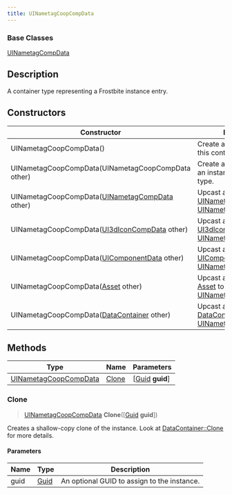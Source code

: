```yaml
---
title: UINametagCoopCompData
---
```

### Base Classes

[UINametagCompData](/vext/ref/fb/uinametagcompdata/)

## Description

A container type representing a Frostbite instance entry.

## Constructors

| Constructor                                                                      | Description                                                                                                                       |
| -------------------------------------------------------------------------------- | --------------------------------------------------------------------------------------------------------------------------------- |
| UINametagCoopCompData()                                                          | Create a new instance of this container type.                                                                                     |
| UINametagCoopCompData(UINametagCoopCompData other)                               | Create a reference copy of an instance of the same type.                                                                          |
| UINametagCoopCompData([UINametagCompData](/vext/ref/fb/uinametagcompdata/) other)              | Upcast an instance of type [UINametagCompData](/vext/ref/fb/uinametagcompdata/) to [UINametagCoopCompData](/vext/ref/fb/uinametagcoopcompdata/).              |
| UINametagCoopCompData([UI3dIconCompData](/vext/ref/fb/ui3diconcompdata/) other)                | Upcast an instance of type [UI3dIconCompData](/vext/ref/fb/ui3diconcompdata/) to [UINametagCoopCompData](/vext/ref/fb/uinametagcoopcompdata/).                |
| UINametagCoopCompData([UIComponentData](/vext/ref/fb/uicomponentdata/) other)                  | Upcast an instance of type [UIComponentData](/vext/ref/fb/uicomponentdata/) to [UINametagCoopCompData](/vext/ref/fb/uinametagcoopcompdata/).                  |
| UINametagCoopCompData([Asset](/vext/ref/fb/asset/) other)                                      | Upcast an instance of type [Asset](/vext/ref/fb/asset/) to [UINametagCoopCompData](/vext/ref/fb/uinametagcoopcompdata/).                                      |
| UINametagCoopCompData([DataContainer](/vext/ref/shared/class/datacontainer) other) | Upcast an instance of type [DataContainer](/vext/ref/shared/class/datacontainer) to [UINametagCoopCompData](/vext/ref/fb/uinametagcoopcompdata/). |

## Methods

| Type                                           | Name            | Parameters                                     |
| ---------------------------------------------- | --------------- | ---------------------------------------------- |
| [UINametagCoopCompData](/vext/ref/fb/uinametagcoopcompdata/) | [Clone](#clone) | \[[Guid](/vext/ref/shared/class/guid) **guid**\] |

### Clone

> [UINametagCoopCompData](/vext/ref/fb/uinametagcoopcompdata/) **Clone**(\[[Guid](/vext/ref/shared/class/guid) **guid**\])

Creates a shallow-copy clone of the instance. Look at [DataContainer::Clone](/vext/ref/shared/class/datacontainer#clone) for more details.

#### Parameters

| Name | Type         | Description                                 |
| ---- | ------------ | ------------------------------------------- |
| guid | [Guid](/vext/ref/shared/class/guid/) | An optional GUID to assign to the instance. |
